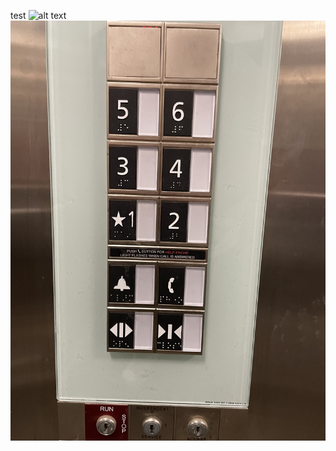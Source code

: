 test
![alt text](https://github.com/ZHUNT64/p1.zachary.hunt/blob/main/ElevatorGif.gif?raw=true)
![alt text](https://github.com/ZHUNT64/p1.zachary.hunt/blob/main/ElevatorJPG.JPEG?raw=true)
